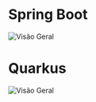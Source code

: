# Spring Boot

![Visão Geral](https://github.com/joaovictorino/miniDDDJava/blob/master/documentation/miniDDDJava-SpringBoot.jpg?raw=true)

# Quarkus

![Visão Geral](https://github.com/joaovictorino/miniDDDJava/blob/master/documentation/miniDDDJava-Quarkus.jpg?raw=true)
